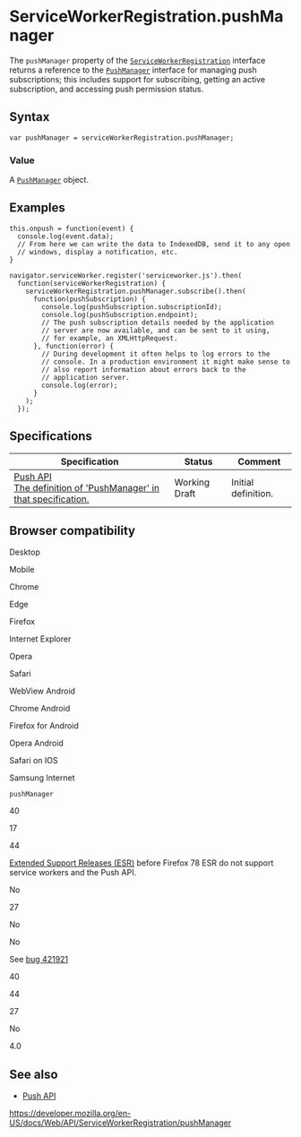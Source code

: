 ServiceWorkerRegistration.pushManager
=====================================

The `pushManager` property of the [`ServiceWorkerRegistration`](../serviceworkerregistration) interface returns a reference to the [`PushManager`](../pushmanager) interface for managing push subscriptions; this includes support for subscribing, getting an active subscription, and accessing push permission status.

Syntax
------

    var pushManager = serviceWorkerRegistration.pushManager;

### Value

A [`PushManager`](../pushmanager) object.

Examples
--------

    this.onpush = function(event) {
      console.log(event.data);
      // From here we can write the data to IndexedDB, send it to any open
      // windows, display a notification, etc.
    }

    navigator.serviceWorker.register('serviceworker.js').then(
      function(serviceWorkerRegistration) {
        serviceWorkerRegistration.pushManager.subscribe().then(
          function(pushSubscription) {
            console.log(pushSubscription.subscriptionId);
            console.log(pushSubscription.endpoint);
            // The push subscription details needed by the application
            // server are now available, and can be sent to it using,
            // for example, an XMLHttpRequest.
          }, function(error) {
            // During development it often helps to log errors to the
            // console. In a production environment it might make sense to
            // also report information about errors back to the
            // application server.
            console.log(error);
          }
        );
      });

Specifications
--------------

<table><thead><tr class="header"><th>Specification</th><th>Status</th><th>Comment</th></tr></thead><tbody><tr class="odd"><td><a href="https://w3c.github.io/push-api/#pushmanager-interface">Push API<br />
<span class="small">The definition of 'PushManager' in that specification.</span></a></td><td><span class="spec-wd">Working Draft</span></td><td>Initial definition.</td></tr></tbody></table>

Browser compatibility
---------------------

Desktop

Mobile

Chrome

Edge

Firefox

Internet Explorer

Opera

Safari

WebView Android

Chrome Android

Firefox for Android

Opera Android

Safari on IOS

Samsung Internet

`pushManager`

40

17

44

[Extended Support Releases (ESR)](https://www.mozilla.org/en-US/firefox/organizations/) before Firefox 78 ESR do not support service workers and the Push API.

No

27

No

No

See [bug 421921](https://crbug.com/421921)

40

44

27

No

4.0

See also
--------

-   [Push API](../push_api)

<a href="https://developer.mozilla.org/en-US/docs/Web/API/ServiceWorkerRegistration/pushManager" class="_attribution-link">https://developer.mozilla.org/en-US/docs/Web/API/ServiceWorkerRegistration/pushManager</a>

